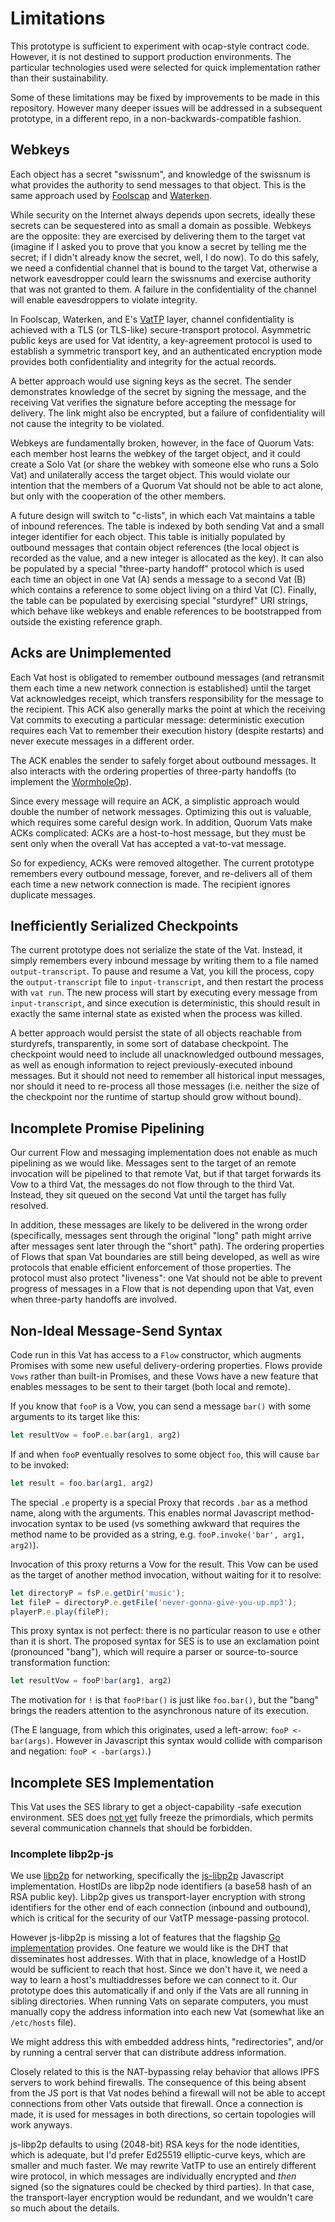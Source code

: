 
# Limitations

This prototype is sufficient to experiment with ocap-style contract code.
However, it is not destined to support production environments. The
particular technologies used were selected for quick implementation rather
than their sustainability.

Some of these limitations may be fixed by improvements to be made in this
repository. However many deeper issues will be addressed in a subsequent
prototype, in a different repo, in a non-backwards-compatible fashion.

## Webkeys

Each object has a secret "swissnum", and knowledge of the swissnum is what
provides the authority to send messages to that object. This is the same
approach used by [Foolscap](https://foolscap.lothar.com/) and
[Waterken](http://waterken.sourceforge.net/).

While security on the Internet always depends upon secrets, ideally these
secrets can be sequestered into as small a domain as possible. Webkeys are
the opposite: they are exercised by delivering them to the target vat
(imagine if I asked you to prove that you know a secret by telling me the
secret; if I didn't already know the secret, well, I do now). To do this
safely, we need a confidential channel that is bound to the target Vat,
otherwise a network eavesdropper could learn the swissnums and exercise
authority that was not granted to them. A failure in the confidentiality of
the channel will enable eavesdroppers to violate integrity.

In Foolscap, Waterken, and E's
[VatTP](http://erights.org/elib/distrib/vattp/index.html) layer, channel
confidentiality is achieved with a TLS (or TLS-like) secure-transport
protocol. Asymmetric public keys are used for Vat identity, a key-agreement
protocol is used to establish a symmetric transport key, and an authenticated
encryption mode provides both confidentiality and integrity for the actual
records.

A better approach would use signing keys as the secret. The sender
demonstrates knowledge of the secret by signing the message, and the
receiving Vat verifies the signature before accepting the message for
delivery. The link might also be encrypted, but a failure of confidentiality
will not cause the integrity to be violated.

Webkeys are fundamentally broken, however, in the face of Quorum Vats: each
member host learns the webkey of the target object, and it could create a
Solo Vat (or share the webkey with someone else who runs a Solo Vat) and
unilaterally access the target object. This would violate our intention that
the members of a Quorum Vat should not be able to act alone, but only with
the cooperation of the other members.

A future design will switch to "c-lists", in which each Vat maintains a table
of inbound references. The table is indexed by both sending Vat and a small
integer identifier for each object. This table is initially populated by
outbound messages that contain object references (the local object is
recorded as the value, and a new integer is allocated as the key). It can
also be populated by a special "three-party handoff" protocol which is used
each time an object in one Vat (A) sends a message to a second Vat (B) which
contains a reference to some object living on a third Vat (C). Finally, the
table can be populated by exercising special "sturdyref" URI strings, which
behave like webkeys and enable references to be bootstrapped from outside the
existing reference graph.

## Acks are Unimplemented

Each Vat host is obligated to remember outbound messages (and retransmit them
each time a new network connection is established) until the target Vat
acknowledges receipt, which transfers responsibility for the message to the
recipient. This ACK also generally marks the point at which the receiving Vat
commits to executing a particular message: deterministic execution requires
each Vat to remember their execution history (despite restarts) and never
execute messages in a different order.

The ACK enables the sender to safely forget about outbound messages. It also
interacts with the ordering properties of three-party handoffs (to implement
the [WormholeOp](http://erights.org/elib/distrib/captp/WormholeOp.html)).

Since every message will require an ACK, a simplistic approach would double
the number of network messages. Optimizing this out is valuable, which
requires some careful design work. In addition, Quorum Vats make ACKs
complicated: ACKs are a host-to-host message, but they must be sent only when
the overall Vat has accepted a vat-to-vat message.

So for expediency, ACKs were removed altogether. The current prototype
remembers every outbound message, forever, and re-delivers all of them each
time a new network connection is made. The recipient ignores duplicate
messages.

## Inefficiently Serialized Checkpoints

The current prototype does not serialize the state of the Vat. Instead, it
simply remembers every inbound message by writing them to a file named
`output-transcript`. To pause and resume a Vat, you kill the process, copy
the `output-transcript` file to `input-transcript`, and then restart the
process with `vat run`. The new process will start by executing every message
from `input-transcript`, and since execution is deterministic, this should
result in exactly the same internal state as existed when the process was
killed.

A better approach would persist the state of all objects reachable from
sturdyrefs, transparently, in some sort of database checkpoint. The
checkpoint would need to include all unacknowledged outbound messages, as
well as enough information to reject previously-executed inbound messages.
But it should not need to remember all historical input messages, nor should
it need to re-process all those messages (i.e. neither the size of the
checkpoint nor the runtime of startup should grow without bound).

## Incomplete Promise Pipelining

Our current Flow and messaging implementation does not enable as much
pipelining as we would like. Messages sent to the target of an remote
invocation will be pipelined to that remote Vat, but if that target forwards
its Vow to a third Vat, the messages do not flow through to the third Vat.
Instead, they sit queued on the second Vat until the target has fully
resolved.

In addition, these messages are likely to be delivered in the wrong order
(specifically, messages sent through the original "long" path might arrive
after messages sent later through the "short" path). The ordering properties
of Flows that span Vat boundaries are still being developed, as well as wire
protocols that enable efficient enforcement of those properties. The protocol
must also protect "liveness": one Vat should not be able to prevent progress
of messages in a Flow that is not depending upon that Vat, even when
three-party handoffs are involved.

## Non-Ideal Message-Send Syntax

Code run in this Vat has access to a `Flow` constructor, which augments
Promises with some new useful delivery-ordering properties. Flows provide
`Vows` rather than built-in Promises, and these Vows have a new feature
that enables messages to be sent to their target (both local and remote).

If you know that `fooP` is a Vow, you can send a message `bar()` with
some arguments to its target like this:

```javascript
let resultVow = fooP.e.bar(arg1, arg2)
```

If and when `fooP` eventually resolves to some object `foo`, this will
cause `bar` to be invoked:

```javascript
let result = foo.bar(arg1, arg2)
```

The special `.e` property is a special Proxy that records `.bar` as a method
name, along with the arguments. This enables normal Javascript
method-invocation syntax to be used (vs something awkward that requires the
method name to be provided as a string, e.g. `fooP.invoke('bar', arg1,
arg2)`).

Invocation of this proxy returns a Vow for the result. This Vow can be used
as the target of another method invocation, without waiting for it to
resolve:

```javascript
let directoryP = fsP.e.getDir('music');
let fileP = directoryP.e.getFile('never-gonna-give-you-up.mp3');
playerP.e.play(fileP);
```

This proxy syntax is not perfect: there is no particular reason to use `e`
other than it is short. The proposed syntax for SES is to use an exclamation
point (pronounced "bang"), which will require a parser or source-to-source
transformation function:

```javascript
let resultVow = fooP!bar(arg1, arg2)
```

The motivation for `!` is that `fooP!bar()` is just like `foo.bar()`, but the
"bang" brings the readers attention to the asynchronous nature of its
execution.

(The E language, from which this originates, used a left-arrow: `fooP <-
bar(args)`. However in Javascript this syntax would collide with comparison
and negation: `fooP < -bar(args)`.)


## Incomplete SES Implementation

This Vat uses the SES library to get a object-capability -safe execution
environment. SES does [not yet](https://github.com/Agoric/SES/issues/3) fully
freeze the primordials, which permits several communication channels that
should be forbidden.

### Incomplete libp2p-js

We use [libp2p](https://libp2p.io/) for networking, specifically the
[js-libp2p](https://github.com/libp2p/js-libp2p) Javascript implementation.
HostIDs are libp2p node identifiers (a base58 hash of an RSA public key).
Libp2p gives us transport-layer encryption with strong identifiers for the
other end of each connection (inbound and outbound), which is critical for
the security of our VatTP message-passing protocol.

However js-libp2p is missing a lot of features that the flagship [Go
implementation](https://github.com/libp2p/go-libp2p) provides. One feature we
would like is the DHT that disseminates host addresses. With that in place,
knowledge of a HostID would be sufficient to reach that host. Since we don't
have it, we need a way to learn a host's multiaddresses before we can connect
to it. Our prototype does this automatically if and only if the Vats are all
running in sibling directories. When running Vats on separate computers, you
must manually copy the address information into each new Vat (somewhat like
an `/etc/hosts` file).

We might address this with embedded address hints, "redirectories", and/or by
running a central server that can distribute address information.

Closely related to this is the NAT-bypassing relay behavior that allows IPFS
servers to work behind firewalls. The consequence of this being absent from
the JS port is that Vat nodes behind a firewall will not be able to accept
connections from other Vats outside that firewall. Once a connection is made,
it is used for messages in both directions, so certain topologies will work
anyways.

js-libp2p defaults to using (2048-bit) RSA keys for the node identities,
which is adequate, but I'd prefer Ed25519 elliptic-curve keys, which are
smaller and much faster. We may rewrite VatTP to use an entirely different
wire protocol, in which messages are individually encrypted and *then* signed
(so the signatures could be checked by third parties). In that case, the
transport-layer encryption would be redundant, and we wouldn't care so much
about the details.
